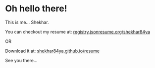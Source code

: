 # Oh hello there!

This is me...
Shekhar.

You can checkout my resume at: [registry.jsonresume.org/shekhar84ya](https://registry.jsonresume.org/shekhar84ya)

OR

Download it at: [shekhar84ya.github.io/resume](https://shekhar84ya.github.io/resume.pdf)

See you there...
